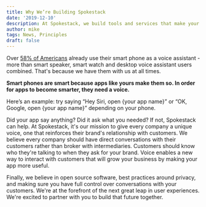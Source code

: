 ```yaml
---
title: Why We’re Building Spokestack
date: '2019-12-10'
description: At Spokestack, we build tools and services that make your app fully voice-enabled. 58% of Americans already use their smartphone as a voice assistant.
author: mike
tags: News, Principles
draft: false
---
```


Over [58% of Americans](https://voicebot.ai/2019/01/15/twice-the-number-of-u-s-adults-have-tried-in-car-voice-assistants-as-smart-speakers/) already use their smart phone as a voice assistant - more than smart speaker, smart watch and desktop voice assistant users combined. That's because we have them with us at all times.

**Smart phones are smart because apps like yours make them so. In order for apps to become smarter, they need a voice.**

Here&rsquo;s an example: try saying &ldquo;Hey Siri, open {your app name}&rdquo; or &ldquo;OK, Google, open {your app name}&rdquo; depending on your phone.

Did your app say anything? Did it ask what you needed? If not, Spokestack can help.
At Spokestack, it's our mission to give every company a unique voice, one that reinforces their brand's relationship with customers. We believe every company should have direct conversations with their customers rather than broker with intermediaries. Customers should know who they're talking to when they ask for your brand. Voice enables a new way to interact with customers that will grow your business by making your app more useful.

Finally, we believe in open source software, best practices around privacy, and making sure you have full control over conversations with your customers. We're at the forefront of the next great leap in user experiences. We're excited to partner with you to build that future together.
